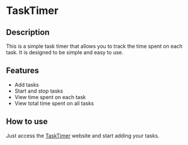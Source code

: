 # TaskTimer

## Description
This is a simple task timer that allows you to track the time spent on each task. It is designed to be simple and easy to use.

## Features
- Add tasks
- Start and stop tasks
- View time spent on each task
- View total time spent on all tasks

## How to use
Just access the [TaskTimer](https://tasktimer-rj.vercel.app) website and start adding your tasks.
